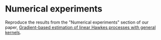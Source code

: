 # Numerical experiments
Reproduce the results from the "Numerical experiments" section of our paper, [Gradient-based estimation of linear Hawkes processes with general kernels](https://arxiv.org/abs/2111.10637).